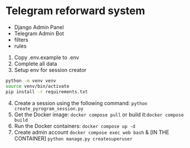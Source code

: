# Telegram reforward system

* Django Admin Panel
* Telegram Admin Bot
* filters
* rules

1) Copy .env.example to .env
2) Complete all data
3) Setup env for session creator
```bash
python -m venv venv
source venv/bin/activate
pip install -r requirements.txt
```
4) Create a session using the following command: `python create_pyrogram_session.py`
5) Get the Docker image: `docker compose pull` or build it:`docker compose build`
6) Run the Docker containers: `docker compose up -d`
7) Create admin account `docker compose exec web bash` & [IN THE CONTAINER] `python manage.py createsuperuser`
